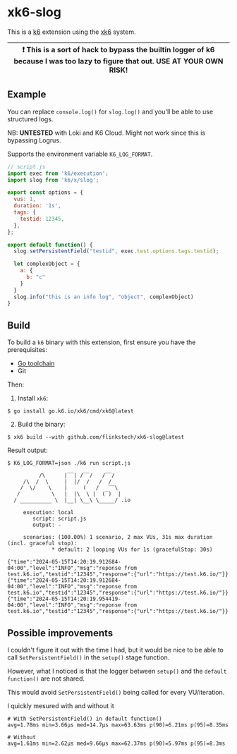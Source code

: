 # xk6-slog

This is a [k6](https://go.k6.io/k6) extension using the
[xk6](https://github.com/grafana/xk6) system.

| :exclamation: This is a sort of hack to bypass the builtin logger of k6 because I was too lazy to figure that out. USE AT YOUR OWN RISK! |
|------|

## Example

You can replace `console.log()` for `slog.log()` and you'll be able to use structured logs.

NB: **UNTESTED** with Loki and K6 Cloud. Might not work since this is bypassing Logrus.

Supports the environment variable `K6_LOG_FORMAT`.

```javascript
// script.js
import exec from 'k6/execution';
import slog from 'k6/x/slog';

export const options = {
  vus: 1,
  duration: '1s',
  tags: {
    testid: 12345,
  },
};

export default function() {
  slog.setPersistentField("testid", exec.test.options.tags.testid);

  let complexObject = {
    a: {
      b: "c"
    }
  }
  slog.info("this is an info log", "object", complexObject)
}
```

## Build

To build a `k6` binary with this extension, first ensure you have the prerequisites:

- [Go toolchain](https://go101.org/article/go-toolchain.html)
- Git

Then:

1. Install `xk6`:
  ```shell
  $ go install go.k6.io/xk6/cmd/xk6@latest
  ```

2. Build the binary:
  ```shell
  $ xk6 build --with github.com/flinkstech/xk6-slog@latest
  ```

Result output:

```
$ K6_LOG_FORMAT=json ./k6 run script.js

          /\      |‾‾| /‾‾/   /‾‾/   
     /\  /  \     |  |/  /   /  /    
    /  \/    \    |     (   /   ‾‾\  
   /          \   |  |\  \ |  (‾)  | 
  / __________ \  |__| \__\ \_____/ .io

     execution: local
        script: script.js
        output: -

     scenarios: (100.00%) 1 scenario, 2 max VUs, 31s max duration (incl. graceful stop):
              * default: 2 looping VUs for 1s (gracefulStop: 30s)

{"time":"2024-05-15T14:20:19.912684-04:00","level":"INFO","msg":"reponse from test.k6.io","testid":"12345","response":{"url":"https://test.k6.io/"}}
{"time":"2024-05-15T14:20:19.912684-04:00","level":"INFO","msg":"reponse from test.k6.io","testid":"12345","response":{"url":"https://test.k6.io/"}}
{"time":"2024-05-15T14:20:19.954419-04:00","level":"INFO","msg":"reponse from test.k6.io","testid":"12345","response":{"url":"https://test.k6.io/"}}
```

## Possible improvements

I couldn't figure it out with the time I had, but it would be nice to be able to call `SetPersistentField()` in the `setup()` stage function.

However, what I noticed is that the logger between `setup()` and the `default function()` are not shared.

This would avoid `SetPersistentField()` being called for every VU/iteration.

I quickly mesured with and without it
```
# With SetPersistentField() in default function()
avg=1.78ms min=3.66µs med=14.7µs max=63.63ms p(90)=6.21ms p(95)=8.35ms

# Without
avg=1.61ms min=2.62µs med=9.66µs max=62.37ms p(90)=5.97ms p(95)=8.3ms
```